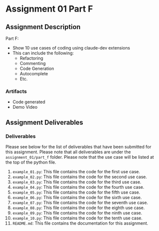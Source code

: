 # Assignment 01 Part F

## Assignment Description

Part F:

- Show 10 use cases of coding using claude-dev extensions
- This can include the following:
  - Refactoring
  - Commenting
  - Code Generation
  - Autocomplete
  - Etc.

### Artifacts

- Code generated
- Demo Video

## Assignment Deliverables

### Deliverables

Please see below for the list of deliverables that have been submitted for this assignment. Please note that all deliverables are under the `assignment_01/part_f` folder. Please note that the use case will be listed at the top of the python file. 

1. `example_01.py`: This file contains the code for the first use case.
2. `example_02.py`: This file contains the code for the second use case.
3. `example_03.py`: This file contains the code for the third use case.
4. `example_04.py`: This file contains the code for the fourth use case.
5. `example_05.py`: This file contains the code for the fifth use case.
6. `example_06.py`: This file contains the code for the sixth use case.
7. `example_07.py`: This file contains the code for the seventh use case.
8. `example_08.py`: This file contains the code for the eighth use case.
9. `example_09.py`: This file contains the code for the ninth use case.
10. `example_10.py`: This file contains the code for the tenth use case.
11. `README.md`: This file contains the documentation for this assignment.
